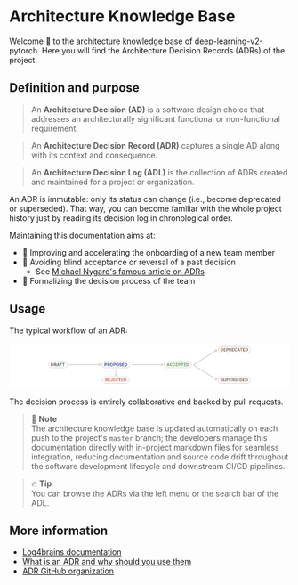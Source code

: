 <!-- This file is the homepage of your Log4brains knowledge base. You are free to edit it as you want -->

# Architecture Knowledge Base

Welcome 👋 to the architecture knowledge base of
deep-learning-v2-pytorch.
Here you will find the Architecture Decision Records (ADRs) of the project.

## Definition and purpose

> An **Architecture Decision (AD)** is a software design choice that addresses an
> architecturally significant functional or non-functional requirement.

> An **Architecture Decision Record (ADR)** captures a single AD
> along with its context and consequence.

> An **Architecture Decision Log (ADL)** is the collection of ADRs
> created and maintained for a project or organization.

An ADR is immutable: only its status can change
(i.e., become deprecated or superseded).
That way, you can become familiar with the whole project history
just by reading its decision log in chronological order.

Maintaining this documentation aims at:

- 🚀 Improving and accelerating the onboarding of a new team member
- 🔭 Avoiding blind acceptance or reversal of a past decision
  - See [Michael Nygard's famous article on ADRs](https://cognitect.com/blog/2011/11/15/documenting-architecture-decisions.html)
- 🤝 Formalizing the decision process of the team

## Usage

The typical workflow of an ADR:

![ADR workflow](./l4b-static/adr-workflow.png)

The decision process is entirely collaborative and backed by pull requests.

> 📝 **Note**  
>  The architecture knowledge base is updated automatically
>  on each push to the project's `master` branch;
>  the developers manage this documentation directly
>  with in-project markdown files for seamless integration,
>  reducing documentation and source code drift
>  throughout the software development lifecycle
>  and downstream CI/CD pipelines.

> 🔥 **Tip**  
>  You can browse the ADRs via the left menu or the search bar of the ADL.

## More information

- [Log4brains documentation](https://github.com/thomvaill/log4brains/tree/master#readme)
- [What is an ADR and why should you use them](https://github.com/thomvaill/log4brains/tree/master#-what-is-an-adr-and-why-should-you-use-them)
- [ADR GitHub organization](https://adr.github.io/)
